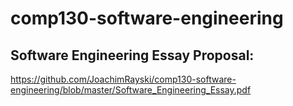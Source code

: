 # comp130-software-engineering
## Software Engineering Essay Proposal:
https://github.com/JoachimRayski/comp130-software-engineering/blob/master/Software_Engineering_Essay.pdf
